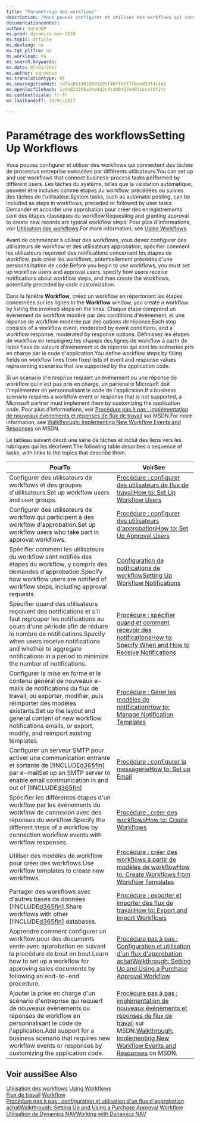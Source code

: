 ```yaml
---
title: "Paramétrage des workflows"
description: "Vous pouvez configurer et utiliser des workflows qui connectent des tâches de processus entreprise exécutées par différents utilisateurs. Les tâches du système, telles que la validation automatique, peuvent être incluses comme étapes du workflow, précédées ou suivies des tâches de l'utilisateur. Demander et accorder une approbation pour créer des enregistrements sont des étapes classiques du workflow."
documentationcenter: 
author: SorenGP
ms.prod: dynamics-nav-2018
ms.topic: article
ms.devlang: na
ms.tgt_pltfrm: na
ms.workload: na
ms.search.keywords: 
ms.date: 07/01/2017
ms.author: sgroespe
ms.translationtype: HT
ms.sourcegitcommit: 1dfba8b14019991c95f40ffd5f7fbaed5df414eb
ms.openlocfilehash: 1a9c823206a34e0d2cfe300417e0021ece7df2fc
ms.contentlocale: fr-fr
ms.lasthandoff: 12/01/2017

---
```

# <a name="setting-up-workflows"></a><span data-ttu-id="2eac0-105">Paramétrage des workflows</span><span class="sxs-lookup"><span data-stu-id="2eac0-105">Setting Up Workflows</span></span>
<span data-ttu-id="2eac0-106">Vous pouvez configurer et utiliser des workflows qui connectent des tâches de processus entreprise exécutées par différents utilisateurs.</span><span class="sxs-lookup"><span data-stu-id="2eac0-106">You can set up and use workflows that connect business-process tasks performed by different users.</span></span> <span data-ttu-id="2eac0-107">Les tâches du système, telles que la validation automatique, peuvent être incluses comme étapes du workflow, précédées ou suivies des tâches de l'utilisateur.</span><span class="sxs-lookup"><span data-stu-id="2eac0-107">System tasks, such as automatic posting, can be included as steps in workflows, preceded or followed by user tasks.</span></span> <span data-ttu-id="2eac0-108">Demander et accorder une approbation pour créer des enregistrements sont des étapes classiques du workflow.</span><span class="sxs-lookup"><span data-stu-id="2eac0-108">Requesting and granting approval to create new records are typical workflow steps.</span></span> <span data-ttu-id="2eac0-109">Pour plus d'informations, voir [Utilisation des workflows](across-use-workflows.md).</span><span class="sxs-lookup"><span data-stu-id="2eac0-109">For more information, see [Using Workflows](across-use-workflows.md).</span></span>  

 <span data-ttu-id="2eac0-110">Avant de commencer à utiliser des workflows, vous devez configurer des utilisateurs de workflow et des utilisateurs approbation, spécifier comment les utilisateurs reçoivent des notifications concernant les étapes de workflow, puis créer les workflows, potentiellement précédés d'une personnalisation de code.</span><span class="sxs-lookup"><span data-stu-id="2eac0-110">Before you begin to use workflows, you must set up workflow users and approval users, specify how users receive notifications about workflow steps, and then create the workflows, potentially preceded by code customization.</span></span>  

 <span data-ttu-id="2eac0-111">Dans la fenêtre **Workflow**, créez un workflow en répertoriant les étapes concernées sur les lignes.</span><span class="sxs-lookup"><span data-stu-id="2eac0-111">In the **Workflow** window, you create a workflow by listing the involved steps on the lines.</span></span> <span data-ttu-id="2eac0-112">Chaque étape comprend un événement de workflow modéré par des conditions d'événement, et une réponse de workflow modérée par des options de réponse.</span><span class="sxs-lookup"><span data-stu-id="2eac0-112">Each step consists of a workflow event, moderated by event conditions, and a workflow response, moderated by response options.</span></span> <span data-ttu-id="2eac0-113">Définissez les étapes de workflow en renseignez les champs des lignes de workflow à partir de listes fixes de valeurs d'événement et de réponse qui sont les scénarios pris en charge par le code d'application.</span><span class="sxs-lookup"><span data-stu-id="2eac0-113">You define workflow steps by filling fields on workflow lines from fixed lists of event and response values representing scenarios that are supported by the application code.</span></span>  

 <span data-ttu-id="2eac0-114">Si un scénario d'entreprise requiert un événement ou une réponse de workflow qui n'est pas pris en charge, un partenaire Microsoft doit l'implémenter en personnalisant le code de l'application.</span><span class="sxs-lookup"><span data-stu-id="2eac0-114">If a business scenario requires a workflow event or response that is not supported, a Microsoft partner must implement them by customizing the application code.</span></span> <span data-ttu-id="2eac0-115">Pour plus d'informations, voir [Procédure pas à pas : implémentation de nouveaux événements et réponses de flux de travail](https://msdn.microsoft.com/en-us/library/mt574349.aspx) sur MSDN.</span><span class="sxs-lookup"><span data-stu-id="2eac0-115">For more information, see [Walkthrough: Implementing New Workflow Events and Responses](https://msdn.microsoft.com/en-us/library/mt574349.aspx) on MSDN.</span></span>

 <span data-ttu-id="2eac0-116">Le tableau suivant décrit une série de tâches et inclut des liens vers les rubriques qui les décrivent.</span><span class="sxs-lookup"><span data-stu-id="2eac0-116">The following table describes a sequence of tasks, with links to the topics that describe them.</span></span>  

|<span data-ttu-id="2eac0-117">**Pour**</span><span class="sxs-lookup"><span data-stu-id="2eac0-117">**To**</span></span>|<span data-ttu-id="2eac0-118">**Voir**</span><span class="sxs-lookup"><span data-stu-id="2eac0-118">**See**</span></span>|  
|------------|-------------|  
|<span data-ttu-id="2eac0-119">Configurer des utilisateurs de workflows et des groupes d'utilisateurs.</span><span class="sxs-lookup"><span data-stu-id="2eac0-119">Set up workflow users and user groups.</span></span>|[<span data-ttu-id="2eac0-120">Procédure : configurer des utilisateurs de flux de travail</span><span class="sxs-lookup"><span data-stu-id="2eac0-120">How to: Set Up Workflow Users</span></span>](across-how-to-set-up-workflow-users.md)|  
|<span data-ttu-id="2eac0-121">Configurer des utilisateurs de workflow qui participent à des workflow d'approbation.</span><span class="sxs-lookup"><span data-stu-id="2eac0-121">Set up workflow users who take part in approval workflows.</span></span>|[<span data-ttu-id="2eac0-122">Procédure : configurer des utilisateurs d'approbation</span><span class="sxs-lookup"><span data-stu-id="2eac0-122">How to: Set Up Approval Users</span></span>](across-how-to-set-up-approval-users.md)|  
|<span data-ttu-id="2eac0-123">Spécifier comment les utilisateurs du workflow sont notifiés des étapes du workflow, y compris des demandes d'approbation.</span><span class="sxs-lookup"><span data-stu-id="2eac0-123">Specify how workflow users are notified of workflow steps, including approval requests.</span></span>|[<span data-ttu-id="2eac0-124">Configuration de notifications de workflow</span><span class="sxs-lookup"><span data-stu-id="2eac0-124">Setting Up Workflow Notifications</span></span>](across-setting-up-workflow-notifications.md)|  
|<span data-ttu-id="2eac0-125">Spécifier quand des utilisateurs reçoivent des notifications et s'il faut regrouper les notifications au cours d'une période afin de réduire le nombre de notifications.</span><span class="sxs-lookup"><span data-stu-id="2eac0-125">Specify when users receive notifications and whether to aggregate notifications in a period to minimize the number of notifications.</span></span>|[<span data-ttu-id="2eac0-126">Procédure : spécifier quand et comment recevoir des notifications</span><span class="sxs-lookup"><span data-stu-id="2eac0-126">How to: Specify When and How to Receive Notifications</span></span>](across-how-to-specify-when-and-how-to-receive-notifications.md)|  
|<span data-ttu-id="2eac0-127">Configurer la mise en forme et le contenu général de nouveaux e\-mails de notifications du flux de travail, ou exporter, modifier, puis réimporter des modèles existants.</span><span class="sxs-lookup"><span data-stu-id="2eac0-127">Set up the layout and general content of new workflow notifications emails, or export, modify, and reimport existing templates.</span></span>|[<span data-ttu-id="2eac0-128">Procédure : Gérer les modèles de notification</span><span class="sxs-lookup"><span data-stu-id="2eac0-128">How to: Manage Notification Templates</span></span>](across-how-to-manage-notification-templates.md)|  
|<span data-ttu-id="2eac0-129">Configurer un serveur SMTP pour activer une communication entrante et sortante de [!INCLUDE[d365fin](includes/d365fin_md.md)] par e-mail</span><span class="sxs-lookup"><span data-stu-id="2eac0-129">Set up an SMTP server to enable email communication in and out of [!INCLUDE[d365fin](includes/d365fin_md.md)]</span></span>|[<span data-ttu-id="2eac0-130">Procédure : configurer la messagerie</span><span class="sxs-lookup"><span data-stu-id="2eac0-130">How to: Set up Email</span></span>](madeira-how-setup-email.md)|
|<span data-ttu-id="2eac0-131">Spécifier les différentes étapes d'un workflow par les événements du workflow de connexion avec des réponses du workflow.</span><span class="sxs-lookup"><span data-stu-id="2eac0-131">Specify the different steps of a workflow by connection workflow events with workflow responses.</span></span>|[<span data-ttu-id="2eac0-132">Procédure : créer des workflows</span><span class="sxs-lookup"><span data-stu-id="2eac0-132">How to: Create Workflows</span></span>](across-how-to-create-workflows.md)|  
|<span data-ttu-id="2eac0-133">Utiliser des modèles de workflow pour créer des workflows.</span><span class="sxs-lookup"><span data-stu-id="2eac0-133">Use workflow templates to create new workflows.</span></span>|[<span data-ttu-id="2eac0-134">Procédure : créer des workflows à partir de modèles de workflow</span><span class="sxs-lookup"><span data-stu-id="2eac0-134">How to: Create Workflows from Workflow Templates</span></span>](across-how-to-create-workflows-from-workflow-templates.md)|  
|<span data-ttu-id="2eac0-135">Partager des workflows avec d'autres bases de données [!INCLUDE[d365fin](includes/d365fin_md.md)].</span><span class="sxs-lookup"><span data-stu-id="2eac0-135">Share workflows with other [!INCLUDE[d365fin](includes/d365fin_md.md)] databases.</span></span>|[<span data-ttu-id="2eac0-136">Procédure : exporter et importer des flux de travail</span><span class="sxs-lookup"><span data-stu-id="2eac0-136">How to: Export and Import Workflows</span></span>](across-how-to-export-and-import-workflows.md)|  
|<span data-ttu-id="2eac0-137">Apprendre comment configurer un workflow pour des documents vente avec approbation en suivant la procédure de bout en bout.</span><span class="sxs-lookup"><span data-stu-id="2eac0-137">Learn how to set up a workflow for approving sales documents by following an end-to-end procedure.</span></span>|[<span data-ttu-id="2eac0-138">Procédure pas à pas : Configuration et utilisation d'un flux d'approbation achat</span><span class="sxs-lookup"><span data-stu-id="2eac0-138">Walkthrough: Setting Up and Using a Purchase Approval Workflow</span></span>](walkthrough-setting-up-and-using-a-purchase-approval-workflow.md)|  
|<span data-ttu-id="2eac0-139">Ajouter la prise en charge d'un scénario d'entreprise qui requiert de nouveaux événements ou réponses de workflow en personnalisant le code de l'application.</span><span class="sxs-lookup"><span data-stu-id="2eac0-139">Add support for a business scenario that requires new workflow events or responses by customizing the application code.</span></span>|<span data-ttu-id="2eac0-140">[Procédure pas à pas : implémentation de nouveaux événements et réponses de flux de travail](https://msdn.microsoft.com/en-us/library/mt574349.aspx) sur MSDN.</span><span class="sxs-lookup"><span data-stu-id="2eac0-140">[Walkthrough: Implementing New Workflow Events and Responses](https://msdn.microsoft.com/en-us/library/mt574349.aspx) on MSDN.</span></span>|  

## <a name="see-also"></a><span data-ttu-id="2eac0-141">Voir aussi</span><span class="sxs-lookup"><span data-stu-id="2eac0-141">See Also</span></span>  
 <span data-ttu-id="2eac0-142">[Utilisation des workflows](across-use-workflows.md) </span><span class="sxs-lookup"><span data-stu-id="2eac0-142">[Using Workflows](across-use-workflows.md) </span></span>  
 <span data-ttu-id="2eac0-143">[Flux de travail](across-workflow.md) </span><span class="sxs-lookup"><span data-stu-id="2eac0-143">[Workflow](across-workflow.md) </span></span>  
 [<span data-ttu-id="2eac0-144">Procédure pas à pas : configuration et utilisation d'un flux d'approbation achat</span><span class="sxs-lookup"><span data-stu-id="2eac0-144">Walkthrough: Setting Up and Using a Purchase Approval Workflow</span></span>](walkthrough-setting-up-and-using-a-purchase-approval-workflow.md)  
 [<span data-ttu-id="2eac0-145">Utilisation de Dynamics NAV</span><span class="sxs-lookup"><span data-stu-id="2eac0-145">Working with Dynamics NAV</span></span>](ui-work-product.md)

